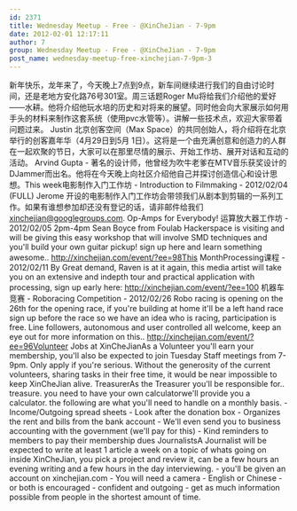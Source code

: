 ```yaml
---
id: 2371
title: Wednesday Meetup - Free - @XinCheJian - 7-9pm
date: 2012-02-01 12:17:11
author: 7
group: Wednesday Meetup - Free - @XinCheJian - 7-9pm
post_name: wednesday-meetup-free-xinchejian-7-9pm-3
---
```


新年快乐，龙年来了，今天晚上7点到9点，新车间继续进行我们的自由讨论时间，还是老地方安化路76号301室。周三话题Roger Mu将给我们介绍他的爱好——水耕。他将介绍他玩水培的历史和对将来的展望。同时他会向大家展示如何用手头的材料来制作这套系统（使用pvc水管等）。讲解一些技术点，欢迎大家带着问题过来。 Justin 北京创客空间（Max Space）的共同创始人，将介绍将在北京举行的创客嘉年华（4月29日到5月 1日）。这将是一个由充满创意和创造力的人群在一起欢聚的节日，大家可以在那里尽情的展示、开始工作坊、展开对话和互动的活动。 Arvind Gupta - 著名的设计师，他曾经为吹牛老爹在MTV音乐获奖设计的DJammer而出名。他将在今天晚上向社区介绍他自己并探讨创造信心和设计思想。This week电影制作入门工作坊 - Introduction to Filmmaking - 2012/02/04 (FULL) Jerome 开设的电影制作入门工作坊会带领我们从剧本到剪辑的一系列工作。如果有谁想参加却还没有登记的话，请非邮件给我们 xinchejian@googlegroups.com. Op-Amps for Everybody! 运算放大器工作坊 - 2012/02/05 2pm-4pm Sean Boyce from Foulab Hackerspace is visiting and will be giving this easy workshop that will involve SMD techniques and you'll build your own guitar pickup! sign up here and learn something awesome.. http://xinchejian.com/event/?ee=98This MonthProcessing课程 - 2012/02/11 By Great demand, Raven is at it again, this media artist will take you on an extensive and indepth tour and practical application with processing, sign up early here: http://xinchejian.com/event/?ee=100 机器车竞赛 - Roboracing Competition - 2012/02/26 Robo racing is opening on the 26th for the opening race, if you're building at home it'll be a left hand race sign up before the race so we have an idea who is racing, participation is free. Line followers, autonomous and user controlled all welcome, keep an eye out for more information on this.. http://xinchejian.com/event/?ee=96Volunteer Jobs at XinCheJianAs a Volunteer you'll earn your membership, you'll also be expected to join Tuesday Staff meetings from 7-9pm. Only apply if you're serious. Without the generosity of the current volunteers, sharing tasks in their free time, it would be near impossible to keep XinCheJian alive. TreasurerAs the Treasurer you'll be responsible for.. treasure. you need to have your own calculatorwe'll provide you a calculator. the following are what you'll need to handle on a monthly basis. - Income/Outgoing spread sheets - Look after the donation box - Organizes the rent and bills from the bank account - We'll even send you to business accounting with the government (we'll pay for this) - Kind reminders to members to pay their membership dues JournalistsA Journalist will be expected to write at least 1 article a week on a topic of whats going on inside XinCheJian, you pick a project and review it, can be a few hours an evening writing and a few hours in the day interviewing. - you'll be given an account on xinchejian.com - You will need a camera - English or Chinese - or both is encouraged - confident and outgoing - get as much information possible from people in the shortest amount of time.